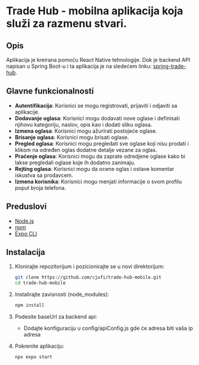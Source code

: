 # Trade Hub - mobilna aplikacija koja služi za razmenu stvari.

## Opis ##

Aplikacija je kreirana pomoću React Native tehnologije. Dok je backend API napisan u Spring Boot-u i ta aplikacija je na sledećem linku: [spring-trade-hub](https://github.com/cjufi/spring-trade-hub).

## Glavne funkcionalnosti ##

- **Autentifikacija**: Korisnici se mogu registrovati, prijaviti i odjaviti sa aplikacije.
- **Dodavanje oglasa**: Korisnici mogu dodavati nove oglase i definisati njihovu kategoriju, naslov, opis kao i dodati sliku oglasa.
- **Izmena oglasa**: Korisnici mogu ažurirati postojeće oglase.
- **Brisanje oglasa**: Korisnici mogu brisati oglase.
- **Pregled oglasa**: Korisnici mogu pregledati sve oglase koji nisu prodati i klikom na određen oglas dodatne detalje vezane za oglas.
- **Praćenje oglasa**: Korisnici mogu da zaprate odredjene oglase kako bi lakse pregledali oglase koje ih dodatno zanimaju.
- **Rejting oglasa**: Korisnici mogu da ocene oglas i ostave komentar iskustva sa prodavcem.
- **Izmena korisnika**: Korisnici mogu menjati informacije o svom profilu poput broja telefona.

## Preduslovi ##

- [Node.js](https://nodejs.org/)
- [npm](https://docs.npmjs.com/downloading-and-installing-node-js-and-npm)
- [Expo CLI](https://docs.expo.dev/more/expo-cli/)

## Instalacija ##

1. Klonirajte repozitorijum i pozicionirajte se u novi direktorijum:
   ```sh
   git clone https://github.com/cjufi/trade-hub-mobile.git
   cd trade-hub-mobile
   ```
2. Instalirajte zavisnosti (node_modules):
   ```sh
   npm install
   ```
3. Podesite baseUrl za backend api:
   - Dodajte konfiguraciju u config/apiConfig.js gde će adresa biti vaša ip adresa
     
4. Pokrenite aplikaciju:
   ```sh
   npx expo start
   ```
